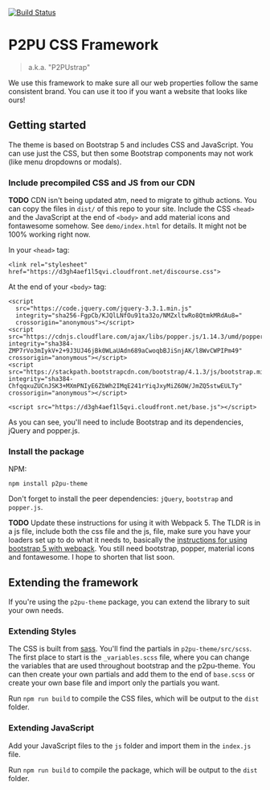 [![Build Status](https://travis-ci.org/p2pu/p2pu-css-framework.svg?branch=master)](https://travis-ci.org/p2pu/p2pu-css-framework)

# P2PU CSS Framework

> a.k.a. "P2PUstrap"

We use this framework to make sure all our web properties follow the same consistent brand. You can use it too if you want a website that looks like ours!

## Getting started

The theme is based on Bootstrap 5 and includes CSS and JavaScript. You can use just the CSS, but then some Bootstrap components may not work (like menu dropdowns or modals). 

### Include precompiled CSS and JS from our CDN

**TODO** CDN isn't being updated atm, need to migrate to github actions. You can copy the files in `dist/` of this repo to your site. Include the CSS `<head>` and the JavaScript at the end of `<body>` and add material icons and fontawesome somehow. See `demo/index.html` for details. It might not be 100% working right now.

In your `<head>` tag:
```	
<link rel="stylesheet" href="https://d3gh4aef1l5qvi.cloudfront.net/discourse.css">
```
At the end of your `<body>` tag:
```
<script
  src="https://code.jquery.com/jquery-3.3.1.min.js"
  integrity="sha256-FgpCb/KJQlLNfOu91ta32o/NMZxltwRo8QtmkMRdAu8="
  crossorigin="anonymous"></script>
<script src="https://cdnjs.cloudflare.com/ajax/libs/popper.js/1.14.3/umd/popper.min.js" integrity="sha384-ZMP7rVo3mIykV+2+9J3UJ46jBk0WLaUAdn689aCwoqbBJiSnjAK/l8WvCWPIPm49" crossorigin="anonymous"></script>
<script src="https://stackpath.bootstrapcdn.com/bootstrap/4.1.3/js/bootstrap.min.js" integrity="sha384-ChfqqxuZUCnJSK3+MXmPNIyE6ZbWh2IMqE241rYiqJxyMiZ6OW/JmZQ5stwEULTy" crossorigin="anonymous"></script>

<script src="https://d3gh4aef1l5qvi.cloudfront.net/base.js"></script>
```
As you can see, you'll need to include Bootstrap and its dependencies, jQuery and popper.js. 

### Install the package
NPM:
```
npm install p2pu-theme
```

Don't forget to install the peer dependencies: `jQuery`, `bootstrap` and `popper.js`. 

**TODO** Update these instructions for using it with Webpack 5. The TLDR is in a js file, include both the css file and the js, file, make sure you have your loaders set up to do what it needs to, basically the [instructions for using bootstrap 5 with webpack](https://getbootstrap.com/docs/5.3/getting-started/webpack/). You still need bootstrap, popper, material icons and fontawesome. I hope to shorten that list soon.

## Extending the framework

If you're using the `p2pu-theme` package, you can extend the library to suit your own needs. 

### Extending Styles

The CSS is built from [sass](http://sass-lang.com/). You'll find the partials in `p2pu-theme/src/scss`. The first place to start is the `_variables.scss` file, where you can change the variables that are used throughout bootstrap and the p2pu-theme. You can then create your own partials and add them to the end of `base.scss` or create your own base file and import only the partials you want. 

Run `npm run build` to compile the CSS files, which will be output to the `dist` folder.

### Extending JavaScript

Add your JavaScript files to the `js` folder and import them in the `index.js` file. 

Run `npm run build` to compile the package, which will be output to the `dist` folder.
